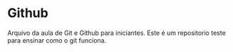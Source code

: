 # Github

Arquivo da aula de Git e Github para iniciantes.
Este é um repositorio teste para ensinar como o git funciona.
